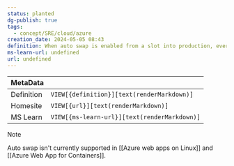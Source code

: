 ```yaml
---
status: planted
dg-publish: true
tags:
  - concept/SRE/cloud/azure
creation_date: 2024-05-05 08:43
definition: When auto swap is enabled from a slot into production, every time you push your code changes to that slot, App Service automatically swaps the app into production after it's warmed up in the source slot.
ms-learn-url: undefined
url: undefined
---
```


| MetaData   |                                              |
| ---------- | -------------------------------------------- |
| Definition | `VIEW[{definition}][text(renderMarkdown)]`   |
| Homesite   | `VIEW[{url}][text(renderMarkdown)]`          |
| MS Learn   | `VIEW[{ms-learn-url}][text(renderMarkdown)]` |

> [!note] 
> Auto swap isn't currently supported in [[Azure web apps on Linux]] and [[Azure Web App for Containers]].
